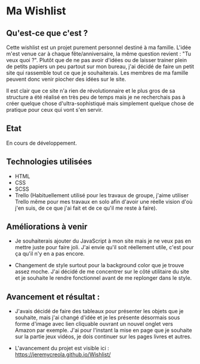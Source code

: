 ﻿# Ma Wishlist

## Qu'est-ce que c'est ?

Cette wishlist est un projet purement personnel destiné à ma famille. L'idée m'est venue car à chaque fête/anniversaire, la même question revient : "Tu veux quoi ?". Plutôt que de ne pas avoir d'idées ou de laisser trainer plein de petits papiers un peu partout sur mon bureau, j'ai décidé de faire un petit site qui rassemble tout ce que je souhaiterais. Les membres de ma famille peuvent donc venir piocher des idées sur le site.

Il est clair que ce site n'a rien de révolutionnaire et le plus gros de sa structure a été réalisé en très peu de temps mais je ne recherchais pas à créer quelque chose d'ultra-sophistiqué mais simplement quelque chose de pratique pour ceux qui vont s'en servir.

## Etat 

En cours de développement.

## Technologies utilisées

- HTML
- CSS
- SCSS
- Trello (Habituellement utilisé pour les travaux de groupe, j'aime utiliser Trello même pour mes travaux en solo afin d'avoir une réelle vision d'où j'en suis, de ce que j'ai fait et de ce qu'il me reste à faire).

## Améliorations à venir

- Je souhaiterais ajouter du JavaScript à mon site mais je ne veux pas en mettre juste pour faire joli. J'ai envie qu'il soit réellement utile, c'est pour ça qu'il n'y en a pas encore.

- Changement de style surtout pour la background color que je trouve assez moche. J'ai décidé de me concentrer sur le côté utilitaire du site et je souhaite le rendre fonctionnel avant de me replonger dans le style.

## Avancement et résultat :

- J'avais décidé de faire des tableaux pour présenter les objets que je souhaite, mais j'ai changé d'idée et je les présente désormais sous forme d'image avec lien cliquable ouvrant un nouvel onglet vers Amazon par exemple. J'ai pour l'instant la mise en page que je souhaite sur la partie jeux vidéos, je dois continuer sur les pages livres et autres.

- L'avancement du projet est visible ici : https://jeremycreola.github.io/Wishlist/
